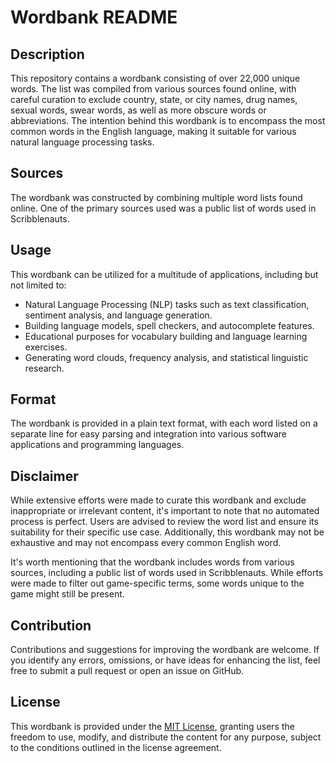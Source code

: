 # Wordbank README

## Description
This repository contains a wordbank consisting of over 22,000 unique words. The list was compiled from various sources found online, with careful curation to exclude country, state, or city names, drug names, sexual words, swear words, as well as more obscure words or abbreviations. The intention behind this wordbank is to encompass the most common words in the English language, making it suitable for various natural language processing tasks.

## Sources
The wordbank was constructed by combining multiple word lists found online. One of the primary sources used was a public list of words used in Scribblenauts.

## Usage
This wordbank can be utilized for a multitude of applications, including but not limited to:

- Natural Language Processing (NLP) tasks such as text classification, sentiment analysis, and language generation.
- Building language models, spell checkers, and autocomplete features.
- Educational purposes for vocabulary building and language learning exercises.
- Generating word clouds, frequency analysis, and statistical linguistic research.

## Format
The wordbank is provided in a plain text format, with each word listed on a separate line for easy parsing and integration into various software applications and programming languages.

## Disclaimer
While extensive efforts were made to curate this wordbank and exclude inappropriate or irrelevant content, it's important to note that no automated process is perfect. Users are advised to review the word list and ensure its suitability for their specific use case. Additionally, this wordbank may not be exhaustive and may not encompass every common English word. 

It's worth mentioning that the wordbank includes words from various sources, including a public list of words used in Scribblenauts. While efforts were made to filter out game-specific terms, some words unique to the game might still be present.

## Contribution
Contributions and suggestions for improving the wordbank are welcome. If you identify any errors, omissions, or have ideas for enhancing the list, feel free to submit a pull request or open an issue on GitHub.

## License
This wordbank is provided under the [MIT License](https://opensource.org/licenses/MIT), granting users the freedom to use, modify, and distribute the content for any purpose, subject to the conditions outlined in the license agreement.
